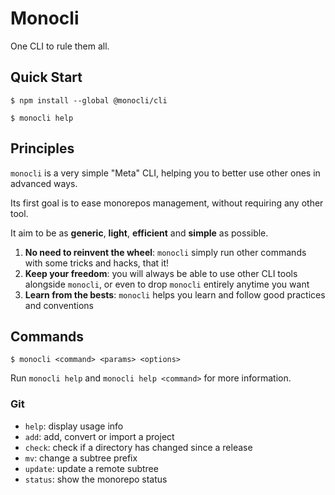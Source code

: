 # Monocli

One CLI to rule them all.

## Quick Start

```shell-session
$ npm install --global @monocli/cli

$ monocli help
```

## Principles

`monocli` is a very simple "Meta" CLI, helping you to better use other ones in advanced ways.

Its first goal is to ease monorepos management, without requiring any other tool.

It aim to be as **generic**, **light**, **efficient** and **simple** as possible.

1. **No need to reinvent the wheel**: `monocli` simply run other commands with some tricks and hacks, that it!
2. **Keep your freedom**: you will always be able to use other CLI tools alongside `monocli`, or even to drop `monocli` entirely anytime you want
3. **Learn from the bests**: `monocli` helps you learn and follow good practices and conventions

## Commands

```shell-session
$ monocli <command> <params> <options>
```

Run `monocli help` and `monocli help <command>` for more information.

### Git

- `help`: display usage info
- `add`: add, convert or import a project
- `check`: check if a directory has changed since a release
- `mv`: change a subtree prefix
- `update`: update a remote subtree
- `status`: show the monorepo status
